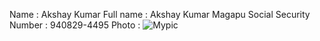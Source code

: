 Name                        : Akshay Kumar 
Full name                   : Akshay Kumar Magapu
Social Security Number      : 940829-4495
Photo                       : ![Mypic](https://media.licdn.com/mpr/mpr/shrinknp_400_400/AAEAAQAAAAAAAAMeAAAAJDVhNWQ2NTQ1LTI0OTEtNDk5Yy1hY2I4LTIwNTBhOWM2ZGFjZQ.jpg)
